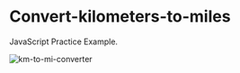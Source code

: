 # Convert-kilometers-to-miles
JavaScript Practice Example.

![km-to-mi-converter](https://github.com/adibmansuri511/Convert-kilometers-to-miles/assets/135020831/56f56124-3eb9-404e-a453-c77ee078c8c6)
